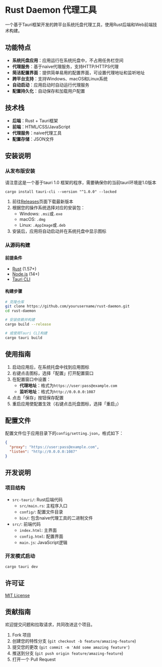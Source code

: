 # Rust Daemon 代理工具

一个基于Tauri框架开发的跨平台系统托盘代理工具，使用Rust后端和Web前端技术构建。

## 功能特点

- **系统托盘应用**：应用运行在系统托盘中，不占用任务栏空间
- **代理服务**：基于naive代理服务，支持HTTP/HTTPS代理
- **简洁配置界面**：提供简单易用的配置界面，可设置代理地址和监听地址
- **跨平台支持**：支持Windows、macOS和Linux系统
- **自动启动**：应用启动时自动运行代理服务
- **配置持久化**：自动保存和加载用户配置

## 技术栈

- **后端**：Rust + Tauri框架
- **前端**：HTML/CSS/JavaScript
- **代理服务**：naive代理工具
- **配置存储**：JSON文件

## 安装说明

### 从发布版安装
请注意这是一个基于tauri 1.0 框架的程序，需要确保你的当前tauri环境是1.0版本
```
cargo install tauri-cli --version "^1.0.0" --locked
```
1. 前往[Releases](https://github.com/yourusername/rust-daemon/releases)页面下载最新版本
2. 根据您的操作系统选择对应的安装包：
   - Windows: `.msi`或`.exe`
   - macOS: `.dmg`
   - Linux: `.AppImage`或`.deb`
3. 安装后，应用将自动启动并在系统托盘中显示图标

### 从源码构建

#### 前提条件

- [Rust](https://www.rust-lang.org/tools/install) (1.57+)
- [Node.js](https://nodejs.org/) (14+)
- [Tauri CLI](https://tauri.app/v1/guides/getting-started/prerequisites)

#### 构建步骤

```bash
# 克隆仓库
git clone https://github.com/yourusername/rust-daemon.git
cd rust-daemon

# 安装依赖并构建
cargo build --release

# 或使用Tauri CLI构建
cargo tauri build
```

## 使用指南

1. 启动应用后，在系统托盘中找到应用图标
2. 右键点击图标，选择「配置」打开配置窗口
3. 在配置窗口中设置：
   - **代理地址**：格式为`https://user:pass@example.com`
   - **监听地址**：格式为`http://0.0.0.0:1087`
4. 点击「保存」按钮保存配置
5. 重启应用使配置生效（右键点击托盘图标，选择「重启」）

## 配置文件

配置文件位于应用目录下的`config/setting.json`，格式如下：

```json
{
  "proxy": "https://user:pass@example.com",
  "listen": "http://0.0.0.0:1087"
}
```

## 开发说明

### 项目结构

- `src-tauri/`: Rust后端代码
  - `src/main.rs`: 主程序入口
  - `config/`: 配置文件目录
  - `bin/`: 包含naive代理工具的二进制文件
- `src/`: 前端代码
  - `index.html`: 主界面
  - `config.html`: 配置界面
  - `main.js`: JavaScript逻辑

### 开发模式启动

```bash
cargo tauri dev
```

## 许可证

[MIT License](LICENSE)

## 贡献指南

欢迎提交问题和拉取请求，共同改进这个项目。

1. Fork 项目
2. 创建您的特性分支 (`git checkout -b feature/amazing-feature`)
3. 提交您的更改 (`git commit -m 'Add some amazing feature'`)
4. 推送到分支 (`git push origin feature/amazing-feature`)
5. 打开一个 Pull Request